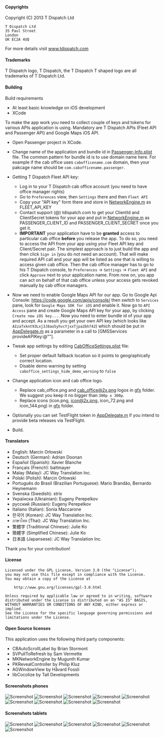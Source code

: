 
#### Copyrights

Copyright (C) 2013 T Dispatch Ltd

    T Dispatch Ltd
    35 Paul Street
    London
    UK EC2A 4UQ

For more details visit www.tdispatch.com


#### Trademarks

T Dispatch logo, T Dispatch, the T Dispatch T shaped logo are all trademarks of T Dispatch Ltd.


#### Building

Build requirements
 - At least basic knowledge on iOS development
 - XCode

To make the app work you need to collect couple of keys and tokens for various APIs application is using.
Mandatory are T Dispatch APIs (Fleet API and Passenger API) and Google Maps iOS API.

 - Open Passenger project in XCode.
 - Change name of the application and bundle id in [Passenger-Info.plist](Passenger/Passenger-Info.plist) file. The common pattern for bundle id is to use
   domain name here. For example if the cab office uses `cabofficename.com` domain, then your pakcage name should be
   `com.cabofficename.passenger`.

 - Getting T Dispatch Fleet API key:
   - Log in to your T Dispatch cab office account (you need to have office manager rights)
   - Go to `Preferences` view, then `Settings` there and then `Fleet API`
   - Copy your "API key" form there and store in [NetworkEngine.m](Passenger/NetworkEngine.m) as FLEET_API_KEY
   - Contact support (@) tdispatch.com to get your ClientId and ClientSecret tokens for your app and put in
     [NetworkEngine.m](Passenger/NetworkEngine.m) as PASSENGER_CLIENT_ID and PASSENGER_CLIENT_SECRET once you get it.
   - **IMPORTANT** your application have to be **granted** access to particular cab office **before** you release the app. To do so,
     you need to access the API from your app using your Fleet API key and Client/Secret pair. The simplest approach is to just
     build the app and then click `Sign in` (you do not need an account). That will make required API call and your app will be
     listed as one that is willing to access given cab office. Then the cab office manager has to go to his T Dispatch console,
     to `Preferences` ->  `Settings` -> `Fleet API` and click `Approve` next to your application name. From now on, you app can
     act on behalf of that cab office unless your access gets revoked manually by cab office managers.

 - Now we need to enable Google Maps API for our app. Go to Google Api Console: https://code.google.com/apis/console/
   then switch to `Services` pane, look for `Google Maps SDK for iOS` and enable it. Now go to `API Access` pane and create
   Google Maps API key for your app, by clicking `Create new iOS key...`. Now you need to enter bundle id of your app and
   accept. As a result you get your own API key (which looks like `AIzaTxknt93Lxj3J8ao5yhvcYjxxTjpa2bh742`) which should be put
   in [AppDelegate.m](Passenger/AppDelegate.m) as a parameter in a call to [GMSServices provideAPIKey:@""].

 - Tweak app settings by editing [CabOfficeSettings.plist](Passenger/CabOfficeSettings.plist) file:
    - Set proper default fallback location so it points to geographically correct location.
    - Disable demo warning by setting `caboffice_settings_hide_demo_warning` to `false`

 - Change application icon and cab office logo.
    - Replace cab_office.png and cab_office@2x.png logos in [gfx](Passenger/gfx/) folder. We suggest you keep it no bigger than
      `300p x 300p`.
    - Replace icons (icon.png, icon@2x.png, icon_72.png and icon_144.png) in [gfx](Passenger/gfx/) folder.

 - Optionally you can set TestFlight token in [AppDelegate.m](Passenger/AppDelegate.m) if you intend to provide beta releases
   via TestFlight.

 - Build.



#### Translators

 - English: Marcin Orłowski
 - Deutsch (German): Adrian Doonan
 - Español (Spanish): Xavier Blanche
 - Français (French): baltmayer
 - Malay (Malay): JC Way Translation Inc.
 - Polski (Polish): Marcin Orłowski
 - Português do Brasil (Brazilian Portuguese): Mario Brandão, Bernardo Heynemann
 - Svenska (Swedish): strix
 - Українска (Ukrainian): Eugeny Perepelkov
 - русский (Russian): Eugeny Perepelkov
 - Italiano (Italian): Sonia Maccarone
 - 한국어 (Korean): JC Way Translation Inc.
 - ภาษาไทย (Thai): JC Way Translation Inc.
 - 繁體字 (Traditional Chinese): Julie Ko
 - 簡體字 (Simplified Chinese): Julie Ko
 - 日本語 (Japansese): JC Way Translation Inc.

Thank you for your contribution!


#### License

    Licensed under the GPL License, Version 3.0 (the "License");
    you may not use this file except in compliance with the License.
    You may obtain a copy of the License at

        http://www.gnu.org/licenses/gpl-3.0.html

    Unless required by applicable law or agreed to in writing, software
    distributed under the License is distributed on an "AS IS" BASIS,
    WITHOUT WARRANTIES OR CONDITIONS OF ANY KIND, either express or implied.
    See the License for the specific language governing permissions and
    limitations under the License.


#### Open Source licenses

This application uses the following third party components:

 - CBAutoScrollLabel by Brian Stormont
 - SVPullToRefresh by Sam Vermette
 - MKNetworkEngine by Mugunth Kumar
 - PKRevealController by Philip Kluz
 - AGWindowView by Håvard Fossli
 - libCocolize by Tall Developments


#### Screenshots phones

 ![Screenshot](./screenshots/th/01.png)
 ![Screenshot](./screenshots/th/02.png)
 ![Screenshot](./screenshots/th/03.png)
 ![Screenshot](./screenshots/th/04.png)
 ![Screenshot](./screenshots/th/05.png)
 ![Screenshot](./screenshots/th/06.png)
 ![Screenshot](./screenshots/th/07.png)
 ![Screenshot](./screenshots/th/08.png)
 ![Screenshot](./screenshots/th/09.png)

#### Screenshots tablets

 ![Screenshot](./screenshots/th/tablet_01.png)
 ![Screenshot](./screenshots/th/tablet_02.png)
 ![Screenshot](./screenshots/th/tablet_03.png)
 ![Screenshot](./screenshots/th/tablet_04.png)
 ![Screenshot](./screenshots/th/tablet_05.png)
 ![Screenshot](./screenshots/th/tablet_06.png)

